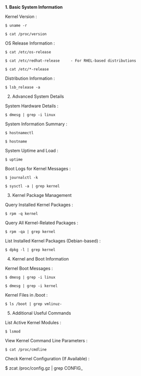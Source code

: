 **1. Basic System Information**

  Kernel Version : 

    $ uname -r
  
    $ cat /proc/version

  OS Release Information : 

    $ cat /etc/os-release

    $ cat /etc/redhat-release     - For RHEL-based distributions

    $ cat /etc/*-release

  Distribution Information : 

    $ lsb_release -a


2. Advanced System Details


  System Hardware Details : 

    $ dmesg | grep -i linux

  System Information Summary : 

    $ hostnamectl

    $ hostname

  System Uptime and Load : 

    $ uptime

  Boot Logs for Kernel Messages : 

    $ journalctl -k 

    $ sysctl -a | grep kernel 

3. Kernel Package Management 

  Query Installed Kernel Packages : 

    $ rpm -q kernel 

  Query All Kernel-Related Packages : 

    $ rpm -qa | grep kernel

  List Installed Kernel Packages (Debian-based) :

    $ dpkg -l | grep kernel



4. Kernel and Boot Information

  
  Kernel Boot Messages :

    $ dmesg | grep -i linux

    $ dmesg | grep -i kernel

  Kernel Files in /boot :

    $ ls /boot | grep vmlinuz-


5. Additional Useful Commands


  List Active Kernel Modules :

    $ lsmod

  View Kernel Command Line Parameters  :

    $ cat /proc/cmdline

  Check Kernel Configuration (If Available) :

   $ zcat /proc/config.gz | grep CONFIG_
